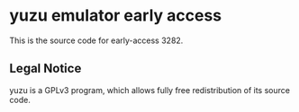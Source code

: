 yuzu emulator early access
=============

This is the source code for early-access 3282.

## Legal Notice

yuzu is a GPLv3 program, which allows fully free redistribution of its source code.